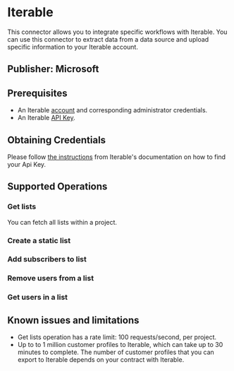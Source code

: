 
# Iterable

This connector allows you to integrate specific workflows with Iterable. You can use this connector to extract data from a data source and upload specific information to your Iterable account.

## Publisher: Microsoft

## Prerequisites

* An Iterable [account](https://iterable.com/) and corresponding administrator credentials.
* An Iterable [API Key](https://support.iterable.com/hc/en-us/articles/360043464871).

## Obtaining Credentials

Please follow [the instructions](https://support.iterable.com/hc/en-us/articles/360043464871) from Iterable's documentation on how to find your Api Key.

## Supported Operations

### Get lists

You can fetch all lists within a project.

### Create a static list

### Add subscribers to list

### Remove users from a list

### Get users in a list

## Known issues and limitations

* Get lists operation has a rate limit: 100 requests/second, per project.
* Up to to 1 million customer profiles to Iterable, which can take up to 30 minutes to complete. The number of customer profiles that you can export to Iterable depends on your contract with Iterable.
